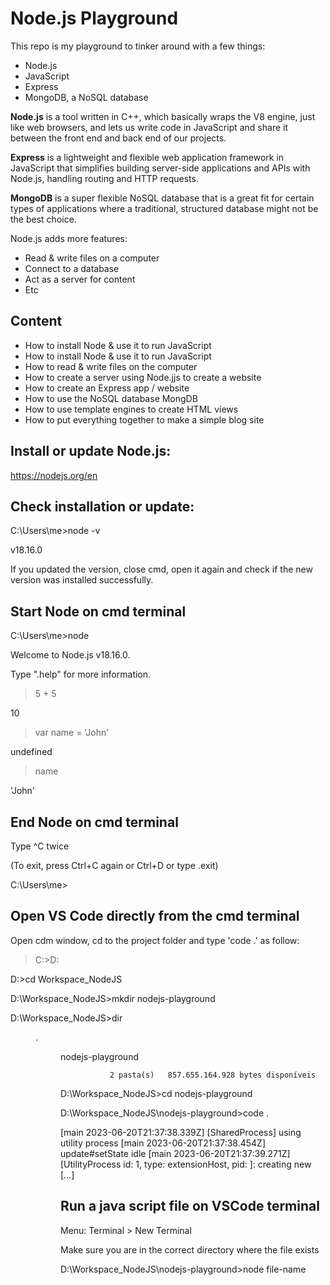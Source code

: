 # Node.js Playground

This repo is my playground to tinker around with a few things:

- Node.js
- JavaScript
- Express
- MongoDB, a NoSQL database

<b>Node.js</b> is a tool written in C++, which basically wraps the V8 engine, just like web browsers, and lets us write code in JavaScript and share it between the front end and back end of our projects.

<b>Express</b> is a lightweight and flexible web application framework in JavaScript that simplifies building server-side applications and APIs with Node.js, handling routing and HTTP requests. 

<b>MongoDB</b> is a super flexible NoSQL database that is a great fit for certain types of applications where a traditional, structured database might not be the best choice. 

Node.js adds more features:

-  Read & write files on a computer
-  Connect to a database
-  Act as a server for content
-  Etc

## Content

- How to install Node & use it to run JavaScript
- How to install Node & use it to run JavaScript
- How to read & write files on the computer
- How to create a server using Node.jjs to create a website
- How to create an Express app / website
- How to use the NoSQL database MongDB
- How to use template engines to create HTML views
- How to put everything together to make a simple blog site

## Install or update Node.js:

https://nodejs.org/en

## Check installation or update:

C:\Users\me>node -v

v18.16.0

If you updated the version, close cmd, open it again and check if the new version was installed successfully.

## Start Node on cmd terminal

C:\Users\me>node

Welcome to Node.js v18.16.0.

Type ".help" for more information.
>
> 5 + 5
> 
10
>
> var name = 'John'
> 
undefined
> name
> 
'John'

## End Node on cmd terminal

Type ^C twice
>
(To exit, press Ctrl+C again or Ctrl+D or type .exit)
>
C:\Users\me>

## Open VS Code directly from the cmd terminal

Open cdm window, cd to the project folder and type 'code .' as follow:

>C:\>D:

D:\>cd Workspace_NodeJS

D:\Workspace_NodeJS>mkdir nodejs-playground

D:\Workspace_NodeJS>dir

<DIR>          .

<DIR>          nodejs-playground

               2 pasta(s)   857.655.164.928 bytes disponíveis

D:\Workspace_NodeJS>cd nodejs-playground

D:\Workspace_NodeJS\nodejs-playground>code .

[main 2023-06-20T21:37:38.339Z] [SharedProcess] using utility process
[main 2023-06-20T21:37:38.454Z] update#setState idle
[main 2023-06-20T21:37:39.271Z] [UtilityProcess id: 1, type: extensionHost, pid: ]: creating new [...]

## Run a java script file on VSCode terminal

Menu: Terminal > New Terminal

Make sure you are in the correct directory where the file exists

D:\Workspace_NodeJS\nodejs-playground>node file-name